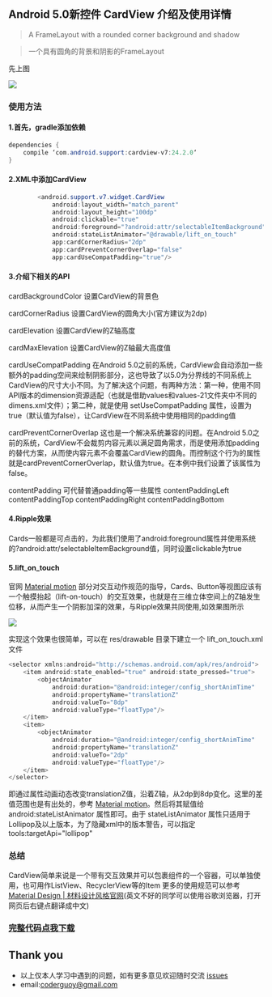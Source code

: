## Android 5.0新控件 CardView 介绍及使用详情

> A FrameLayout with a rounded corner background and shadow

> 一个具有圆角的背景和阴影的FrameLayout

先上图

![](https://github.com/CoderGuoy/AndroidNote/blob/master/screenshots/cardview.gif)

### 使用方法

#### 1.首先，gradle添加依赖

```java
dependencies {
    compile ‘com.android.support:cardview-v7:24.2.0‘
}
```
#### 2.XML中添加CardView
```java
        <android.support.v7.widget.CardView
            android:layout_width="match_parent"
            android:layout_height="100dp"
            android:clickable="true"
            android:foreground="?android:attr/selectableItemBackground"
            android:stateListAnimator="@drawable/lift_on_touch"
            app:cardCornerRadius="2dp"
            app:cardPreventCornerOverlap="false"
            app:cardUseCompatPadding="true"/>
```

#### 3.介绍下相关的API

cardBackgroundColor 设置CardView的背景色

cardCornerRadius 设置CardView的圆角大小(官方建议为2dp)

cardElevation 设置CardView的Z轴高度

cardMaxElevation 设置CardView的Z轴最大高度值

cardUseCompatPadding 在Android 5.0之前的系统，CardView会自动添加一些额外的padding空间来绘制阴影部分，这也导致了以5.0为分界线的不同系统上CardView的尺寸大小不同。为了解决这个问题，有两种方法：第一种，使用不同API版本的dimension资源适配（也就是借助values和values-21文件夹中不同的dimens.xml文件）；第二种，就是使用 setUseCompatPadding 属性，设置为true（默认值为false），让CardView在不同系统中使用相同的padding值

cardPreventCornerOverlap 这也是一个解决系统兼容的问题。在Android 5.0之前的系统，CardView不会裁剪内容元素以满足圆角需求，而是使用添加padding的替代方案，从而使内容元素不会覆盖CardView的圆角。而控制这个行为的属性就是cardPreventCornerOverlap，默认值为true。在本例中我们设置了该属性为false。

contentPadding 可代替普通padding等一些属性
contentPaddingLeft
contentPaddingTop
contentPaddingRight
contentPaddingBottom

#### 4.Ripple效果

Cards一般都是可点击的，为此我们使用了android:foreground属性并使用系统的?android:attr/selectableItemBackground值，同时设置clickable为true

#### 5.lift_on_touch

官网 [Material motion](https://material.google.com/motion/material-motion.html#) 部分对交互动作规范的指导，Cards、Button等视图应该有一个触摸抬起（lift-on-touch）的交互效果，也就是在三维立体空间上的Z轴发生位移，从而产生一个阴影加深的效果，与Ripple效果共同使用,如效果图所示

![](https://github.com/CoderGuoy/AndroidNote/blob/master/screenshots/BzYfMrQ.gif)

实现这个效果也很简单，可以在 res/drawable 目录下建立一个 lift_on_touch.xml 文件

```java
<selector xmlns:android="http://schemas.android.com/apk/res/android">
    <item android:state_enabled="true" android:state_pressed="true">
        <objectAnimator
            android:duration="@android:integer/config_shortAnimTime"
            android:propertyName="translationZ"
            android:valueTo="8dp"
            android:valueType="floatType"/>
    </item>
    <item>
        <objectAnimator
            android:duration="@android:integer/config_shortAnimTime"
            android:propertyName="translationZ"
            android:valueTo="2dp"
            android:valueType="floatType"/>
    </item>
</selector>
```
即通过属性动画动态改变translationZ值，沿着Z轴，从2dp到8dp变化。这里的差值范围也是有出处的，参考 [Material motion](https://material.google.com/motion/material-motion.html#)。然后将其赋值给 android:stateListAnimator 属性即可。由于 stateListAnimator 属性只适用于Lollipop及以上版本，为了隐藏xml中的版本警告，可以指定 tools:targetApi="lollipop"

### 总结

CardView简单来说是一个带有交互效果并可以包裹组件的一个容器，可以单独使用，也可用作ListView、RecyclerView等的Item
更多的使用规范可以参考[Material Design | 材料设计风格官网](https://material.io/)(英文不好的同学可以使用谷歌浏览器，打开网页后右键点翻译成中文)

### [完整代码点我下载](https://github.com/CoderGuoy/Coder)

## Thank you

- 以上仅本人学习中遇到的问题，如有更多意见欢迎随时交流 [issues](https://github.com/CoderGuoy/MetalDesign/issues/1)
- email:coderguoy@gmail.com
